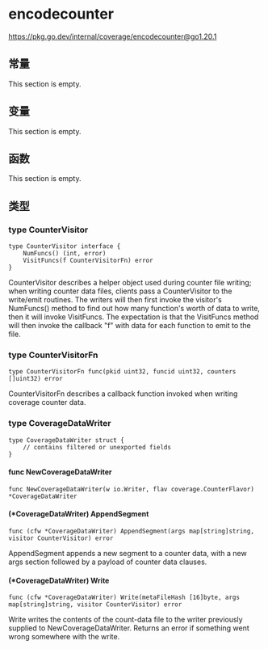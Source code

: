 # encodecounter

https://pkg.go.dev/internal/coverage/encodecounter@go1.20.1








  

## 常量 

This section is empty.

## 变量

This section is empty.

## 函数

This section is empty.

## 类型

### type CounterVisitor 

```
type CounterVisitor interface {
	NumFuncs() (int, error)
	VisitFuncs(f CounterVisitorFn) error
}
```

CounterVisitor describes a helper object used during counter file writing; when writing counter data files, clients pass a CounterVisitor to the write/emit routines. The writers will then first invoke the visitor's NumFuncs() method to find out how many function's worth of data to write, then it will invoke VisitFuncs. The expectation is that the VisitFuncs method will then invoke the callback "f" with data for each function to emit to the file.

### type CounterVisitorFn 

```
type CounterVisitorFn func(pkid uint32, funcid uint32, counters []uint32) error
```

CounterVisitorFn describes a callback function invoked when writing coverage counter data.

### type CoverageDataWriter 

```
type CoverageDataWriter struct {
	// contains filtered or unexported fields
}
```

#### func NewCoverageDataWriter 

```
func NewCoverageDataWriter(w io.Writer, flav coverage.CounterFlavor) *CoverageDataWriter
```

#### (*CoverageDataWriter) AppendSegment 

```
func (cfw *CoverageDataWriter) AppendSegment(args map[string]string, visitor CounterVisitor) error
```

AppendSegment appends a new segment to a counter data, with a new args section followed by a payload of counter data clauses.

#### (*CoverageDataWriter) Write 

```
func (cfw *CoverageDataWriter) Write(metaFileHash [16]byte, args map[string]string, visitor CounterVisitor) error
```

Write writes the contents of the count-data file to the writer previously supplied to NewCoverageDataWriter. Returns an error if something went wrong somewhere with the write.